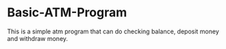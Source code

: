 # Basic-ATM-Program
This is a simple atm program that can do checking balance, deposit money and withdraw money.
